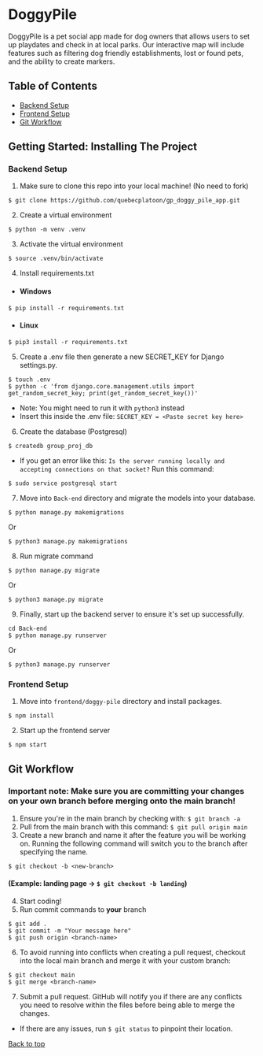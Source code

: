 # DoggyPile

DoggyPile is a pet social app made for dog owners that allows users to set up playdates and check in at local parks. Our interactive map will include features such as filtering dog friendly establishments, lost or found pets, and the ability to create markers.

## Table of Contents
* [Backend Setup](https://github.com/quebecplatoon/gp_doggy_pile_app#backend-setup)
* [Frontend Setup](https://github.com/quebecplatoon/gp_doggy_pile_app#frontend-setup)
* [Git Workflow](https://github.com/quebecplatoon/gp_doggy_pile_app#group-collaboration)

## Getting Started: Installing The Project

### **Backend Setup**

1. Make sure to clone this repo into your local machine! (No need to fork)
```
$ git clone https://github.com/quebecplatoon/gp_doggy_pile_app.git
```

2. Create a virtual environment
```
$ python -m venv .venv
```

3. Activate the virtual environment
```
$ source .venv/bin/activate
```

4. Install requirements.txt
- #### Windows
```
$ pip install -r requirements.txt
```

- #### Linux
```
$ pip3 install -r requirements.txt
```
5. Create a .env file then generate a new SECRET_KEY for Django settings.py.
```
$ touch .env
$ python -c 'from django.core.management.utils import get_random_secret_key; print(get_random_secret_key())'
```
- Note: You might need to run it with `python3` instead
- Insert this inside the .env file: `SECRET_KEY = <Paste secret key here>`

6. Create the database (Postgresql)
```
$ createdb group_proj_db
```
- If you get an error like this: `Is the server running locally and accepting connections on that socket?` Run this command:
```
$ sudo service postgresql start
```
7. Move into `Back-end` directory and migrate the models into your database.
```
$ python manage.py makemigrations
```
Or
```
$ python3 manage.py makemigrations
```
8. Run migrate command
```
$ python manage.py migrate
```
Or 
```
$ python3 manage.py migrate
```
9. Finally, start up the backend server to ensure it's set up successfully.
```
cd Back-end
$ python manage.py runserver
```
Or
```
$ python3 manage.py runserver
```

### **Frontend Setup**
1. Move into `frontend/doggy-pile` directory and install packages.
```
$ npm install
```
2. Start up the frontend server
```
$ npm start
```
## Git Workflow
### **Important note:** Make sure you are committing your changes on your own branch before merging onto the main branch!
1. Ensure you're in the main branch by checking with: `$ git branch -a`
2. Pull from the main branch with this command: `$ git pull origin main`
3. Create a new branch and name it after the feature you will be working on. Running the following command will switch you to the branch after specifying the name.
```
$ git checkout -b <new-branch>
```
#### (Example: landing page -> `$ git checkout -b landing`)
4. Start coding!
5. Run commit commands to **your** branch
```
$ git add .
$ git commit -m "Your message here"
$ git push origin <branch-name>
```
6. To avoid running into conflicts when creating a pull request, checkout into the local main branch and merge it with your custom branch:
```
$ git checkout main
$ git merge <branch-name>
```
7. Submit a pull request. GitHub will notify you if there are any conflicts you need to resolve within the files before being able to merge the changes.
- If there are any issues, run `$ git status` to pinpoint their location.

[Back to top](https://github.com/quebecplatoon/gp_doggy_pile_app#doggypile)